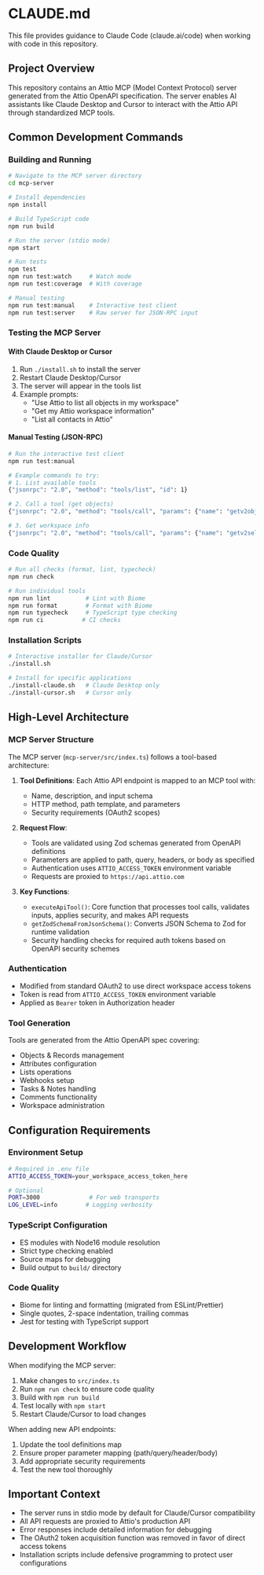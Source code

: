 # CLAUDE.md

This file provides guidance to Claude Code (claude.ai/code) when working with code in this repository.

## Project Overview

This repository contains an Attio MCP (Model Context Protocol) server generated from the Attio OpenAPI specification. The server enables AI assistants like Claude Desktop and Cursor to interact with the Attio API through standardized MCP tools.

## Common Development Commands

### Building and Running
```bash
# Navigate to the MCP server directory
cd mcp-server

# Install dependencies
npm install

# Build TypeScript code
npm run build

# Run the server (stdio mode)
npm start

# Run tests
npm test
npm run test:watch     # Watch mode
npm run test:coverage  # With coverage

# Manual testing
npm run test:manual    # Interactive test client
npm run test:server    # Raw server for JSON-RPC input
```

### Testing the MCP Server

#### With Claude Desktop or Cursor
1. Run `./install.sh` to install the server
2. Restart Claude Desktop/Cursor
3. The server will appear in the tools list
4. Example prompts:
   - "Use Attio to list all objects in my workspace"
   - "Get my Attio workspace information"
   - "List all contacts in Attio"

#### Manual Testing (JSON-RPC)
```bash
# Run the interactive test client
npm run test:manual

# Example commands to try:
# 1. List available tools
{"jsonrpc": "2.0", "method": "tools/list", "id": 1}

# 2. Call a tool (get objects)
{"jsonrpc": "2.0", "method": "tools/call", "params": {"name": "getv2objects", "arguments": {}}, "id": 2}

# 3. Get workspace info
{"jsonrpc": "2.0", "method": "tools/call", "params": {"name": "getv2self", "arguments": {}}, "id": 3}
```

### Code Quality
```bash
# Run all checks (format, lint, typecheck)
npm run check

# Run individual tools
npm run lint          # Lint with Biome
npm run format        # Format with Biome
npm run typecheck     # TypeScript type checking
npm run ci           # CI checks
```

### Installation Scripts
```bash
# Interactive installer for Claude/Cursor
./install.sh

# Install for specific applications
./install-claude.sh   # Claude Desktop only
./install-cursor.sh   # Cursor only
```

## High-Level Architecture

### MCP Server Structure
The MCP server (`mcp-server/src/index.ts`) follows a tool-based architecture:

1. **Tool Definitions**: Each Attio API endpoint is mapped to an MCP tool with:
   - Name, description, and input schema
   - HTTP method, path template, and parameters
   - Security requirements (OAuth2 scopes)

2. **Request Flow**:
   - Tools are validated using Zod schemas generated from OpenAPI definitions
   - Parameters are applied to path, query, headers, or body as specified
   - Authentication uses `ATTIO_ACCESS_TOKEN` environment variable
   - Requests are proxied to `https://api.attio.com`

3. **Key Functions**:
   - `executeApiTool()`: Core function that processes tool calls, validates inputs, applies security, and makes API requests
   - `getZodSchemaFromJsonSchema()`: Converts JSON Schema to Zod for runtime validation
   - Security handling checks for required auth tokens based on OpenAPI security schemes

### Authentication
- Modified from standard OAuth2 to use direct workspace access tokens
- Token is read from `ATTIO_ACCESS_TOKEN` environment variable
- Applied as `Bearer` token in Authorization header

### Tool Generation
Tools are generated from the Attio OpenAPI spec covering:
- Objects & Records management
- Attributes configuration
- Lists operations
- Webhooks setup
- Tasks & Notes handling
- Comments functionality
- Workspace administration

## Configuration Requirements

### Environment Setup
```bash
# Required in .env file
ATTIO_ACCESS_TOKEN=your_workspace_access_token_here

# Optional
PORT=3000              # For web transports
LOG_LEVEL=info        # Logging verbosity
```

### TypeScript Configuration
- ES modules with Node16 module resolution
- Strict type checking enabled
- Source maps for debugging
- Build output to `build/` directory

### Code Quality
- Biome for linting and formatting (migrated from ESLint/Prettier)
- Single quotes, 2-space indentation, trailing commas
- Jest for testing with TypeScript support

## Development Workflow

When modifying the MCP server:

1. Make changes to `src/index.ts`
2. Run `npm run check` to ensure code quality
3. Build with `npm run build`
4. Test locally with `npm start`
5. Restart Claude/Cursor to load changes

When adding new API endpoints:
1. Update the tool definitions map
2. Ensure proper parameter mapping (path/query/header/body)
3. Add appropriate security requirements
4. Test the new tool thoroughly

## Important Context

- The server runs in stdio mode by default for Claude/Cursor compatibility
- All API requests are proxied to Attio's production API
- Error responses include detailed information for debugging
- The OAuth2 token acquisition function was removed in favor of direct access tokens
- Installation scripts include defensive programming to protect user configurations